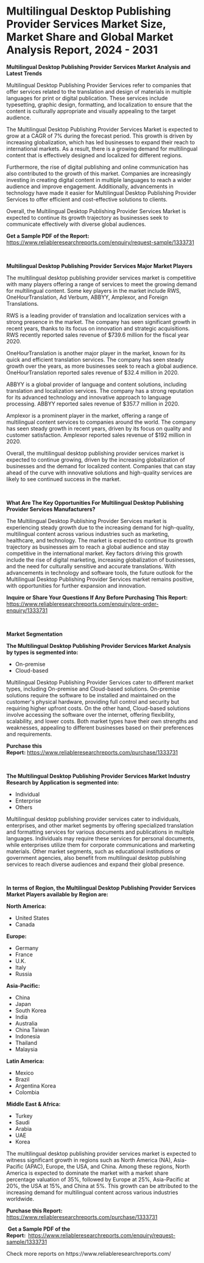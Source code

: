 <p><h1>Multilingual Desktop Publishing Provider Services Market Size, Market Share and Global Market Analysis Report, 2024 - 2031</h1></p><p><strong>Multilingual Desktop Publishing Provider Services Market Analysis and Latest Trends</strong></p>
<p><p>Multilingual Desktop Publishing Provider Services refer to companies that offer services related to the translation and design of materials in multiple languages for print or digital publication. These services include typesetting, graphic design, formatting, and localization to ensure that the content is culturally appropriate and visually appealing to the target audience.</p><p>The Multilingual Desktop Publishing Provider Services Market is expected to grow at a CAGR of 7% during the forecast period. This growth is driven by increasing globalization, which has led businesses to expand their reach to international markets. As a result, there is a growing demand for multilingual content that is effectively designed and localized for different regions. </p><p>Furthermore, the rise of digital publishing and online communication has also contributed to the growth of this market. Companies are increasingly investing in creating digital content in multiple languages to reach a wider audience and improve engagement. Additionally, advancements in technology have made it easier for Multilingual Desktop Publishing Provider Services to offer efficient and cost-effective solutions to clients.</p><p>Overall, the Multilingual Desktop Publishing Provider Services Market is expected to continue its growth trajectory as businesses seek to communicate effectively with diverse global audiences.</p></p>
<p><strong>Get a Sample PDF of the Report:&nbsp;</strong> <a href="https://www.reliableresearchreports.com/enquiry/request-sample/1333731">https://www.reliableresearchreports.com/enquiry/request-sample/1333731</a></p>
<p>&nbsp;</p>
<p><strong>Multilingual Desktop Publishing Provider Services Major Market Players</strong></p>
<p><p>The multilingual desktop publishing provider services market is competitive with many players offering a range of services to meet the growing demand for multilingual content. Some key players in the market include RWS, OneHourTranslation, Ad Verbum, ABBYY, Amplexor, and Foreign Translations.</p><p>RWS is a leading provider of translation and localization services with a strong presence in the market. The company has seen significant growth in recent years, thanks to its focus on innovation and strategic acquisitions. RWS recently reported sales revenue of $739.6 million for the fiscal year 2020.</p><p>OneHourTranslation is another major player in the market, known for its quick and efficient translation services. The company has seen steady growth over the years, as more businesses seek to reach a global audience. OneHourTranslation reported sales revenue of $32.4 million in 2020.</p><p>ABBYY is a global provider of language and content solutions, including translation and localization services. The company has a strong reputation for its advanced technology and innovative approach to language processing. ABBYY reported sales revenue of $357.7 million in 2020.</p><p>Amplexor is a prominent player in the market, offering a range of multilingual content services to companies around the world. The company has seen steady growth in recent years, driven by its focus on quality and customer satisfaction. Amplexor reported sales revenue of $192 million in 2020.</p><p>Overall, the multilingual desktop publishing provider services market is expected to continue growing, driven by the increasing globalization of businesses and the demand for localized content. Companies that can stay ahead of the curve with innovative solutions and high-quality services are likely to see continued success in the market.</p></p>
<p>&nbsp;</p>
<p><strong>What Are The Key Opportunities For Multilingual Desktop Publishing Provider Services Manufacturers?</strong></p>
<p><p>The Multilingual Desktop Publishing Provider Services market is experiencing steady growth due to the increasing demand for high-quality, multilingual content across various industries such as marketing, healthcare, and technology. The market is expected to continue its growth trajectory as businesses aim to reach a global audience and stay competitive in the international market. Key factors driving this growth include the rise of digital marketing, increasing globalization of businesses, and the need for culturally sensitive and accurate translations. With advancements in technology and software tools, the future outlook for the Multilingual Desktop Publishing Provider Services market remains positive, with opportunities for further expansion and innovation.</p></p>
<p><strong>Inquire or Share Your Questions If Any Before Purchasing This Report:</strong> <a href="https://www.reliableresearchreports.com/enquiry/pre-order-enquiry/1333731">https://www.reliableresearchreports.com/enquiry/pre-order-enquiry/1333731</a></p>
<p>&nbsp;</p>
<p><strong>Market Segmentation</strong></p>
<p><strong>The Multilingual Desktop Publishing Provider Services Market Analysis by types is segmented into:</strong></p>
<p><ul><li>On-premise</li><li>Cloud-based</li></ul></p>
<p><p>Multilingual Desktop Publishing Provider Services cater to different market types, including On-premise and Cloud-based solutions. On-premise solutions require the software to be installed and maintained on the customer's physical hardware, providing full control and security but requiring higher upfront costs. On the other hand, Cloud-based solutions involve accessing the software over the internet, offering flexibility, scalability, and lower costs. Both market types have their own strengths and weaknesses, appealing to different businesses based on their preferences and requirements.</p></p>
<p><strong>Purchase this Report:&nbsp;</strong><a href="https://www.reliableresearchreports.com/purchase/1333731">https://www.reliableresearchreports.com/purchase/1333731</a></p>
<p>&nbsp;</p>
<p><strong>The Multilingual Desktop Publishing Provider Services Market Industry Research by Application is segmented into:</strong></p>
<p><ul><li>Individual</li><li>Enterprise</li><li>Others</li></ul></p>
<p><p>Multilingual desktop publishing provider services cater to individuals, enterprises, and other market segments by offering specialized translation and formatting services for various documents and publications in multiple languages. Individuals may require these services for personal documents, while enterprises utilize them for corporate communications and marketing materials. Other market segments, such as educational institutions or government agencies, also benefit from multilingual desktop publishing services to reach diverse audiences and expand their global presence.</p></p>
<p>&nbsp;</p>
<p><strong>In terms of Region, the Multilingual Desktop Publishing Provider Services Market Players available by Region are:</strong></p>
<p>
    <p> <strong> North America: </strong>
        <ul>
            <li>United States</li>
            <li>Canada</li>
        </ul>
        </p> 
    <p> <strong> Europe: </strong>
        <ul>
            <li>Germany</li>
            <li>France</li>
            <li>U.K.</li>
            <li>Italy</li>
            <li>Russia</li>
        </ul>
        </p> 
    <p> <strong> Asia-Pacific: </strong>
        <ul>
            <li>China</li>
            <li>Japan</li>
            <li>South Korea</li>
            <li>India</li>
            <li>Australia</li>
            <li>China Taiwan</li>
            <li>Indonesia</li>
            <li>Thailand</li>
            <li>Malaysia</li>
        </ul>
        </p> 
    <p> <strong> Latin America: </strong>
        <ul>
            <li>Mexico</li>
            <li>Brazil</li>
            <li>Argentina Korea</li>
            <li>Colombia</li>
        </ul>
        </p> 
    <p> <strong> Middle East & Africa: </strong>
        <ul>
            <li>Turkey</li>
            <li>Saudi</li>
            <li>Arabia</li>
            <li>UAE</li>
            <li>Korea</li>
        </ul>
    </p>
    </p>
<p><p>The multilingual desktop publishing provider services market is expected to witness significant growth in regions such as North America (NA), Asia-Pacific (APAC), Europe, the USA, and China. Among these regions, North America is expected to dominate the market with a market share percentage valuation of 35%, followed by Europe at 25%, Asia-Pacific at 20%, the USA at 15%, and China at 5%. This growth can be attributed to the increasing demand for multilingual content across various industries worldwide.</p></p>
<p><strong>Purchase this Report: </strong><a href="https://www.reliableresearchreports.com/purchase/1333731">https://www.reliableresearchreports.com/purchase/1333731</a></p>
<p>&nbsp;<strong>Get a Sample PDF of the Report:&nbsp;&nbsp;</strong><a href="https://www.reliableresearchreports.com/enquiry/request-sample/1333731">https://www.reliableresearchreports.com/enquiry/request-sample/1333731</a></p>
<p><strong></strong></p>
<p>Check more reports on https://www.reliableresearchreports.com/</p>